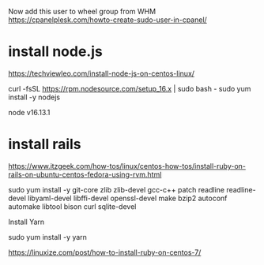 
Now add this user to wheel group from WHM
https://cpanelplesk.com/howto-create-sudo-user-in-cpanel/


# install node.js
https://techviewleo.com/install-node-js-on-centos-linux/

curl -fsSL https://rpm.nodesource.com/setup_16.x | sudo bash -
sudo yum install -y nodejs

node v16.13.1

# install rails
https://www.itzgeek.com/how-tos/linux/centos-how-tos/install-ruby-on-rails-on-ubuntu-centos-fedora-using-rvm.html

sudo yum install -y git-core zlib zlib-devel gcc-c++ patch readline readline-devel libyaml-devel libffi-devel openssl-devel make bzip2 autoconf automake libtool bison curl sqlite-devel

Install Yarn

sudo yum install -y yarn


https://linuxize.com/post/how-to-install-ruby-on-centos-7/
